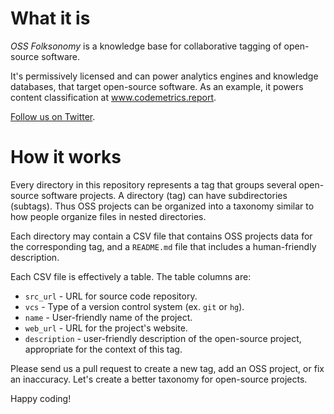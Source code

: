 # What it is

*OSS Folksonomy* is a knowledge base for collaborative tagging of open-source software.

It's permissively licensed and can power analytics engines and knowledge databases, that target open-source software.
As an example, it powers content classification at www.codemetrics.report.

<a href="https://twitter.com/MetricsReport?ref_src=twsrc%5Etfw">Follow us on Twitter</a>.

# How it works

Every directory in this repository represents a tag that groups several open-source software projects.
A directory (tag) can have subdirectories (subtags).
Thus OSS projects can be organized into a taxonomy similar to how people organize files in nested directories. 

Each directory may contain a CSV file that contains OSS projects data for the corresponding tag, and a `README.md` file that includes a human-friendly description.

Each CSV file is effectively a table.
The table columns are:

- `src_url` - URL for source code repository.
- `vcs`     - Type of a version control system (ex. `git` or `hg`).
- `name`    - User-friendly name of the project.
- `web_url` - URL for the project's website.
- `description` - user-friendly description of the open-source project, appropriate for the context of this tag.

Please send us a pull request to create a new tag, add an OSS project, or fix an inaccuracy. Let's create a better taxonomy for open-source projects. 

Happy coding!
